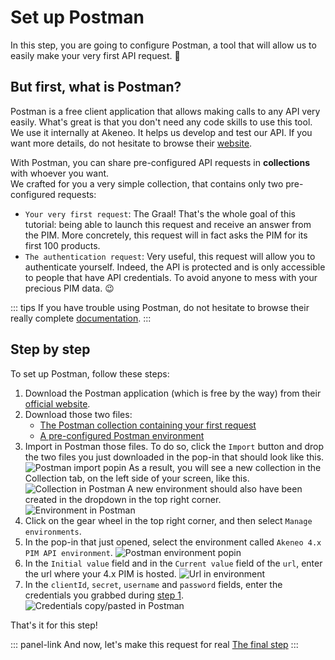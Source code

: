 # Set up Postman

In this step, you are going to configure Postman, a tool that will allow us to easily make your very first API request. :rocket:

## But first, what is Postman?
Postman is a free client application that allows making calls to any API very easily. What's great is that you don't need any code skills to use this tool.  
We use it internally at Akeneo. It helps us develop and test our API. If you want more details, do not hesitate to browse their [website](https://www.getpostman.com/).

With Postman, you can share pre-configured API requests in **collections** with whoever you want.  
We crafted for you a very simple collection, that contains only two pre-configured requests:
- `Your very first request`: The Graal! That's the whole goal of this tutorial: being able to launch this request and receive an answer from the PIM. More concretely, this request will in fact asks the PIM for its first 100 products.
- `The authentication request`: Very useful, this request will allow you to authenticate yourself. Indeed, the API is protected and is only accessible to people that have API credentials. To avoid anyone to mess with your precious PIM data. :wink: 

::: tips
If you have trouble using Postman, do not hesitate to browse their really complete [documentation](https://learning.getpostman.com/docs).
:::

## Step by step

To set up Postman, follow these steps:
1. Download the Postman application (which is free by the way) from their [official website](https://www.getpostman.com/downloads/).
2. Download those two files:  
    - [The Postman collection containing your first request](/files/your-very-first-collection.postman_collection.json)  
    - [A pre-configured Postman environment](/files/akeneo-PIM-API-environment-old.postman_environment.json)
3. Import in Postman those files. To do so, click the `Import` button and drop the two files you just downloaded in the pop-in that should look like this.
![Postman import popin](/img/getting-started/postman-import-popin.png)
As a result, you will see a new collection in the Collection tab, on the left side of your screen, like this.
![Collection in Postman](/img/getting-started/very-first-request-collection-in-postman.png)
A new environment should also have been created in the dropdown in the top right corner.
![Environment in Postman](/img/getting-started/postman-environment-old.png)
6. Click on the gear wheel in the top right corner, and then select `Manage environments`.
7. In the pop-in that just opened, select the environment called `Akeneo 4.x PIM API environment`.
![Postman environment popin](/img/getting-started/postman-environment-old-popin.png)
8. In the `Initial value` field and in the `Current value` field of the `url`, enter the url where your 4.x PIM is hosted.
![Url in environment](/img/getting-started/url-environment-old.png)
9. In the `clientId`, `secret`, `username` and `password` fields, enter the credentials you grabbed during [step 1](/getting-started/my-first-tutorial-old/step-1.html).
![Credentials copy/pasted in Postman](/img/getting-started/copy-past-credentials-old.png)

That's it for this step!

::: panel-link And now, let's make this request for real [The final step](/getting-started/my-first-tutorial-old/step-3.html)
:::

